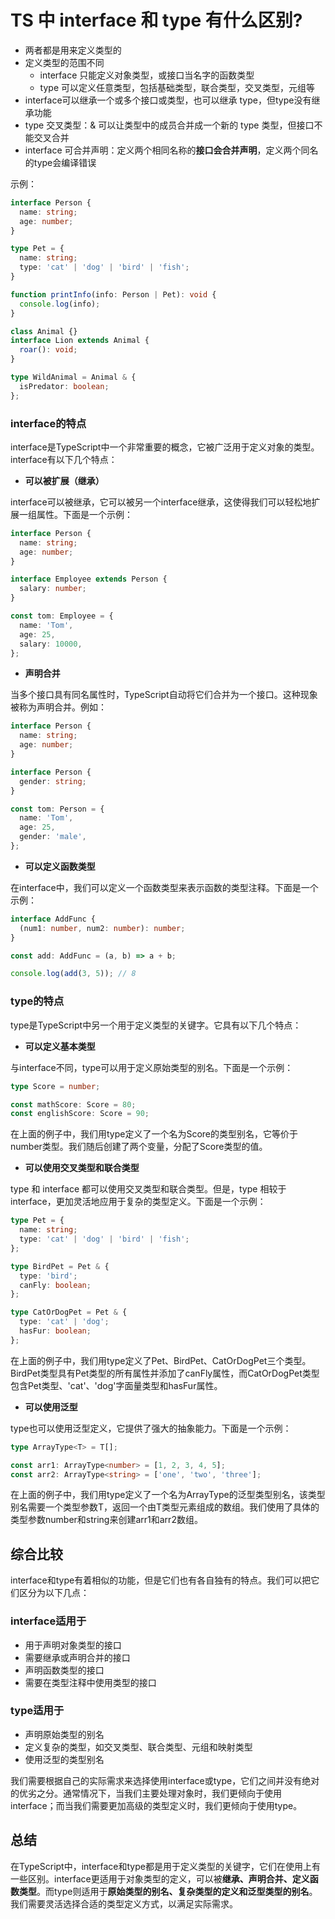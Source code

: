 # TS 中 interface 和 type 有什么区别?

* 两者都是用来定义类型的
* 定义类型的范围不同
  * interface 只能定义对象类型，或接口当名字的函数类型
  * type 可以定义任意类型，包括基础类型，联合类型，交叉类型，元组等
* interface可以继承一个或多个接口或类型，也可以继承 type，但type没有继承功能
* type 交叉类型：& 可以让类型中的成员合并成一个新的 type 类型，但接口不能交叉合并
* interface 可合并声明：定义两个相同名称的**接口会合并声明**，定义两个同名的type会编译错误

示例：

```ts
interface Person {
  name: string;
  age: number;
}

type Pet = {
  name: string;
  type: 'cat' | 'dog' | 'bird' | 'fish';
}

function printInfo(info: Person | Pet): void {
  console.log(info);
}

class Animal {}
interface Lion extends Animal {
  roar(): void;
}

type WildAnimal = Animal & {
  isPredator: boolean;
};
```

### interface的特点

interface是TypeScript中一个非常重要的概念，它被广泛用于定义对象的类型。interface有以下几个特点：

* **可以被扩展（继承）**

interface可以被继承，它可以被另一个interface继承，这使得我们可以轻松地扩展一组属性。下面是一个示例：

```ts
interface Person {
  name: string;
  age: number;
}

interface Employee extends Person {
  salary: number;
}

const tom: Employee = {
  name: 'Tom',
  age: 25,
  salary: 10000,
};
```

* **声明合并**

当多个接口具有同名属性时，TypeScript自动将它们合并为一个接口。这种现象被称为声明合并。例如：

```ts
interface Person {
  name: string;
  age: number;
}

interface Person {
  gender: string;
}

const tom: Person = {
  name: 'Tom',
  age: 25,
  gender: 'male',
};
```

* **可以定义函数类型**

在interface中，我们可以定义一个函数类型来表示函数的类型注释。下面是一个示例：

```ts
interface AddFunc {
  (num1: number, num2: number): number;
}

const add: AddFunc = (a, b) => a + b;

console.log(add(3, 5)); // 8
```

### type的特点

type是TypeScript中另一个用于定义类型的关键字。它具有以下几个特点：

* **可以定义基本类型**

与interface不同，type可以用于定义原始类型的别名。下面是一个示例：

```ts
type Score = number;

const mathScore: Score = 80;
const englishScore: Score = 90;
```

在上面的例子中，我们用type定义了一个名为Score的类型别名，它等价于number类型。我们随后创建了两个变量，分配了Score类型的值。

* **可以使用交叉类型和联合类型**

type 和 interface 都可以使用交叉类型和联合类型。但是，type 相较于 interface，更加灵活地应用于复杂的类型定义。下面是一个示例：

```ts
type Pet = {
  name: string;
  type: 'cat' | 'dog' | 'bird' | 'fish';
};

type BirdPet = Pet & {
  type: 'bird';
  canFly: boolean;
};

type CatOrDogPet = Pet & {
  type: 'cat' | 'dog';
  hasFur: boolean;
};
```

在上面的例子中，我们用type定义了Pet、BirdPet、CatOrDogPet三个类型。BirdPet类型具有Pet类型的所有属性并添加了canFly属性，而CatOrDogPet类型包含Pet类型、'cat'、'dog'字面量类型和hasFur属性。

* **可以使用泛型**

type也可以使用泛型定义，它提供了强大的抽象能力。下面是一个示例：

```ts
type ArrayType<T> = T[];

const arr1: ArrayType<number> = [1, 2, 3, 4, 5];
const arr2: ArrayType<string> = ['one', 'two', 'three'];
```

在上面的例子中，我们用type定义了一个名为ArrayType的泛型类型别名，该类型别名需要一个类型参数T，返回一个由T类型元素组成的数组。我们使用了具体的类型参数number和string来创建arr1和arr2数组。

## 综合比较

interface和type有着相似的功能，但是它们也有各自独有的特点。我们可以把它们区分为以下几点：

### interface适用于

* 用于声明对象类型的接口
* 需要继承或声明合并的接口
* 声明函数类型的接口
* 需要在类型注释中使用类型的接口

### type适用于

- 声明原始类型的别名
- 定义复杂的类型，如交叉类型、联合类型、元组和映射类型
- 使用泛型的类型别名

我们需要根据自己的实际需求来选择使用interface或type，它们之间并没有绝对的优劣之分。通常情况下，当我们主要处理对象时，我们更倾向于使用interface；而当我们需要更加高级的类型定义时，我们更倾向于使用type。

## 总结

在TypeScript中，interface和type都是用于定义类型的关键字，它们在使用上有一些区别。interface更适用于对象类型的定义，可以被**继承、声明合并、定义函数类型**。而type则适用于**原始类型的别名、复杂类型的定义和泛型类型的别名**。我们需要灵活选择合适的类型定义方式，以满足实际需求。

